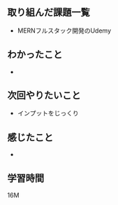 ## 取り組んだ課題一覧

- MERNフルスタック開発のUdemy

## わかったこと
- 

## 次回やりたいこと

- インプットをじっくり

## 感じたこと

- 
## 学習時間

16M

